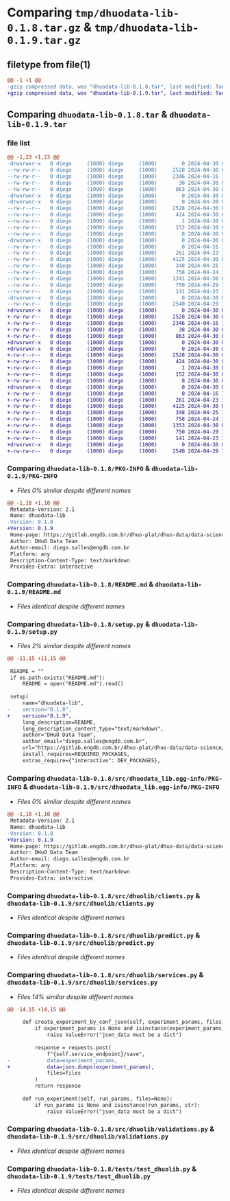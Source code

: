 # Comparing `tmp/dhuodata-lib-0.1.8.tar.gz` & `tmp/dhuodata-lib-0.1.9.tar.gz`

## filetype from file(1)

```diff
@@ -1 +1 @@
-gzip compressed data, was "dhuodata-lib-0.1.8.tar", last modified: Tue Apr 30 02:12:15 2024, max compression
+gzip compressed data, was "dhuodata-lib-0.1.9.tar", last modified: Tue Apr 30 02:25:59 2024, max compression
```

## Comparing `dhuodata-lib-0.1.8.tar` & `dhuodata-lib-0.1.9.tar`

### file list

```diff
@@ -1,23 +1,23 @@
-drwxrwxr-x   0 diego     (1000) diego     (1000)        0 2024-04-30 02:12:15.468085 dhuodata-lib-0.1.8/
--rw-rw-r--   0 diego     (1000) diego     (1000)     2528 2024-04-30 02:12:15.468085 dhuodata-lib-0.1.8/PKG-INFO
--rw-rw-r--   0 diego     (1000) diego     (1000)     2346 2024-04-16 18:35:41.000000 dhuodata-lib-0.1.8/README.md
--rw-rw-r--   0 diego     (1000) diego     (1000)       38 2024-04-30 02:12:15.468085 dhuodata-lib-0.1.8/setup.cfg
--rw-rw-r--   0 diego     (1000) diego     (1000)      863 2024-04-30 02:12:09.000000 dhuodata-lib-0.1.8/setup.py
-drwxrwxr-x   0 diego     (1000) diego     (1000)        0 2024-04-30 02:12:15.468085 dhuodata-lib-0.1.8/src/
-drwxrwxr-x   0 diego     (1000) diego     (1000)        0 2024-04-30 02:12:15.468085 dhuodata-lib-0.1.8/src/dhuodata_lib.egg-info/
--rw-r--r--   0 diego     (1000) diego     (1000)     2528 2024-04-30 02:12:15.000000 dhuodata-lib-0.1.8/src/dhuodata_lib.egg-info/PKG-INFO
--rw-rw-r--   0 diego     (1000) diego     (1000)      424 2024-04-30 02:12:15.000000 dhuodata-lib-0.1.8/src/dhuodata_lib.egg-info/SOURCES.txt
--rw-rw-r--   0 diego     (1000) diego     (1000)        1 2024-04-30 02:12:15.000000 dhuodata-lib-0.1.8/src/dhuodata_lib.egg-info/dependency_links.txt
--rw-rw-r--   0 diego     (1000) diego     (1000)      152 2024-04-30 02:12:15.000000 dhuodata-lib-0.1.8/src/dhuodata_lib.egg-info/requires.txt
--rw-rw-r--   0 diego     (1000) diego     (1000)        8 2024-04-30 02:12:15.000000 dhuodata-lib-0.1.8/src/dhuodata_lib.egg-info/top_level.txt
-drwxrwxr-x   0 diego     (1000) diego     (1000)        0 2024-04-30 02:12:15.468085 dhuodata-lib-0.1.8/src/dhuolib/
--rw-rw-r--   0 diego     (1000) diego     (1000)        0 2024-04-16 18:35:41.000000 dhuodata-lib-0.1.8/src/dhuolib/__init__.py
--rw-rw-r--   0 diego     (1000) diego     (1000)      261 2024-04-23 16:50:53.000000 dhuodata-lib-0.1.8/src/dhuolib/auth.py
--rw-rw-r--   0 diego     (1000) diego     (1000)     4125 2024-04-30 02:11:57.000000 dhuodata-lib-0.1.8/src/dhuolib/clients.py
--rw-rw-r--   0 diego     (1000) diego     (1000)      348 2024-04-25 14:26:18.000000 dhuodata-lib-0.1.8/src/dhuolib/config.py
--rw-rw-r--   0 diego     (1000) diego     (1000)      758 2024-04-24 18:22:52.000000 dhuodata-lib-0.1.8/src/dhuolib/predict.py
--rw-rw-r--   0 diego     (1000) diego     (1000)     1341 2024-04-30 01:55:04.000000 dhuodata-lib-0.1.8/src/dhuolib/services.py
--rw-rw-r--   0 diego     (1000) diego     (1000)      750 2024-04-29 11:53:52.000000 dhuodata-lib-0.1.8/src/dhuolib/validations.py
--rw-rw-r--   0 diego     (1000) diego     (1000)      141 2024-04-23 16:51:15.000000 dhuodata-lib-0.1.8/src/dhuolib/worker.py
-drwxrwxr-x   0 diego     (1000) diego     (1000)        0 2024-04-30 02:12:15.468085 dhuodata-lib-0.1.8/tests/
--rw-rw-r--   0 diego     (1000) diego     (1000)     2540 2024-04-29 12:52:51.000000 dhuodata-lib-0.1.8/tests/test_dhuolib.py
+drwxrwxr-x   0 diego     (1000) diego     (1000)        0 2024-04-30 02:25:59.912205 dhuodata-lib-0.1.9/
+-rw-rw-r--   0 diego     (1000) diego     (1000)     2528 2024-04-30 02:25:59.912205 dhuodata-lib-0.1.9/PKG-INFO
+-rw-rw-r--   0 diego     (1000) diego     (1000)     2346 2024-04-16 18:35:41.000000 dhuodata-lib-0.1.9/README.md
+-rw-rw-r--   0 diego     (1000) diego     (1000)       38 2024-04-30 02:25:59.912205 dhuodata-lib-0.1.9/setup.cfg
+-rw-rw-r--   0 diego     (1000) diego     (1000)      863 2024-04-30 02:25:19.000000 dhuodata-lib-0.1.9/setup.py
+drwxrwxr-x   0 diego     (1000) diego     (1000)        0 2024-04-30 02:25:59.912205 dhuodata-lib-0.1.9/src/
+drwxrwxr-x   0 diego     (1000) diego     (1000)        0 2024-04-30 02:25:59.912205 dhuodata-lib-0.1.9/src/dhuodata_lib.egg-info/
+-rw-r--r--   0 diego     (1000) diego     (1000)     2528 2024-04-30 02:25:59.000000 dhuodata-lib-0.1.9/src/dhuodata_lib.egg-info/PKG-INFO
+-rw-rw-r--   0 diego     (1000) diego     (1000)      424 2024-04-30 02:25:59.000000 dhuodata-lib-0.1.9/src/dhuodata_lib.egg-info/SOURCES.txt
+-rw-rw-r--   0 diego     (1000) diego     (1000)        1 2024-04-30 02:25:59.000000 dhuodata-lib-0.1.9/src/dhuodata_lib.egg-info/dependency_links.txt
+-rw-rw-r--   0 diego     (1000) diego     (1000)      152 2024-04-30 02:25:59.000000 dhuodata-lib-0.1.9/src/dhuodata_lib.egg-info/requires.txt
+-rw-rw-r--   0 diego     (1000) diego     (1000)        8 2024-04-30 02:25:59.000000 dhuodata-lib-0.1.9/src/dhuodata_lib.egg-info/top_level.txt
+drwxrwxr-x   0 diego     (1000) diego     (1000)        0 2024-04-30 02:25:59.912205 dhuodata-lib-0.1.9/src/dhuolib/
+-rw-rw-r--   0 diego     (1000) diego     (1000)        0 2024-04-16 18:35:41.000000 dhuodata-lib-0.1.9/src/dhuolib/__init__.py
+-rw-rw-r--   0 diego     (1000) diego     (1000)      261 2024-04-23 16:50:53.000000 dhuodata-lib-0.1.9/src/dhuolib/auth.py
+-rw-rw-r--   0 diego     (1000) diego     (1000)     4125 2024-04-30 02:11:57.000000 dhuodata-lib-0.1.9/src/dhuolib/clients.py
+-rw-rw-r--   0 diego     (1000) diego     (1000)      348 2024-04-25 14:26:18.000000 dhuodata-lib-0.1.9/src/dhuolib/config.py
+-rw-rw-r--   0 diego     (1000) diego     (1000)      758 2024-04-24 18:22:52.000000 dhuodata-lib-0.1.9/src/dhuolib/predict.py
+-rw-rw-r--   0 diego     (1000) diego     (1000)     1353 2024-04-30 02:25:12.000000 dhuodata-lib-0.1.9/src/dhuolib/services.py
+-rw-rw-r--   0 diego     (1000) diego     (1000)      750 2024-04-29 11:53:52.000000 dhuodata-lib-0.1.9/src/dhuolib/validations.py
+-rw-rw-r--   0 diego     (1000) diego     (1000)      141 2024-04-23 16:51:15.000000 dhuodata-lib-0.1.9/src/dhuolib/worker.py
+drwxrwxr-x   0 diego     (1000) diego     (1000)        0 2024-04-30 02:25:59.912205 dhuodata-lib-0.1.9/tests/
+-rw-rw-r--   0 diego     (1000) diego     (1000)     2540 2024-04-29 12:52:51.000000 dhuodata-lib-0.1.9/tests/test_dhuolib.py
```

### Comparing `dhuodata-lib-0.1.8/PKG-INFO` & `dhuodata-lib-0.1.9/PKG-INFO`

 * *Files 0% similar despite different names*

```diff
@@ -1,10 +1,10 @@
 Metadata-Version: 2.1
 Name: dhuodata-lib
-Version: 0.1.8
+Version: 0.1.9
 Home-page: https://gitlab.engdb.com.br/dhuo-plat/dhuo-data/data-science/dhuolib
 Author: DHuO Data Team
 Author-email: diego.salles@engdb.com.br
 Platform: any
 Description-Content-Type: text/markdown
 Provides-Extra: interactive
```

### Comparing `dhuodata-lib-0.1.8/README.md` & `dhuodata-lib-0.1.9/README.md`

 * *Files identical despite different names*

### Comparing `dhuodata-lib-0.1.8/setup.py` & `dhuodata-lib-0.1.9/setup.py`

 * *Files 2% similar despite different names*

```diff
@@ -11,15 +11,15 @@
 
 README = ""
 if os.path.exists("README.md"):
     README = open("README.md").read()
 
 setup(
     name="dhuodata-lib",
-    version="0.1.8",
+    version="0.1.9",
     long_description=README,
     long_description_content_type="text/markdown",
     author="DHuO Data Team",
     author_email="diego.salles@engdb.com.br",
     url="https://gitlab.engdb.com.br/dhuo-plat/dhuo-data/data-science/dhuolib",
     install_requires=REQUIRED_PACKAGES,
     extras_require={"interactive": DEV_PACKAGES},
```

### Comparing `dhuodata-lib-0.1.8/src/dhuodata_lib.egg-info/PKG-INFO` & `dhuodata-lib-0.1.9/src/dhuodata_lib.egg-info/PKG-INFO`

 * *Files 0% similar despite different names*

```diff
@@ -1,10 +1,10 @@
 Metadata-Version: 2.1
 Name: dhuodata-lib
-Version: 0.1.8
+Version: 0.1.9
 Home-page: https://gitlab.engdb.com.br/dhuo-plat/dhuo-data/data-science/dhuolib
 Author: DHuO Data Team
 Author-email: diego.salles@engdb.com.br
 Platform: any
 Description-Content-Type: text/markdown
 Provides-Extra: interactive
```

### Comparing `dhuodata-lib-0.1.8/src/dhuolib/clients.py` & `dhuodata-lib-0.1.9/src/dhuolib/clients.py`

 * *Files identical despite different names*

### Comparing `dhuodata-lib-0.1.8/src/dhuolib/predict.py` & `dhuodata-lib-0.1.9/src/dhuolib/predict.py`

 * *Files identical despite different names*

### Comparing `dhuodata-lib-0.1.8/src/dhuolib/services.py` & `dhuodata-lib-0.1.9/src/dhuolib/services.py`

 * *Files 14% similar despite different names*

```diff
@@ -14,15 +14,15 @@
 
     def create_experiment_by_conf_json(self, experiment_params, files):
         if experiment_params is None and isinstance(experiment_params, dict):
             raise ValueError("json_data must be a dict")
 
         response = requests.post(
             f"{self.service_endpoint}/save",
-            data=experiment_params,
+            data=json.dumps(experiment_params),
             files=files
         )
         return response
 
     def run_experiment(self, run_params, files=None):
         if run_params is None and isinstance(run_params, str):
             raise ValueError("json_data must be a dict")
```

### Comparing `dhuodata-lib-0.1.8/src/dhuolib/validations.py` & `dhuodata-lib-0.1.9/src/dhuolib/validations.py`

 * *Files identical despite different names*

### Comparing `dhuodata-lib-0.1.8/tests/test_dhuolib.py` & `dhuodata-lib-0.1.9/tests/test_dhuolib.py`

 * *Files identical despite different names*

